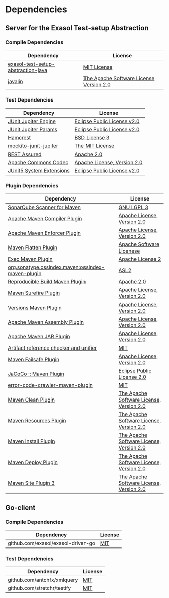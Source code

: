 <!-- @formatter:off -->
# Dependencies

## Server for the Exasol Test-setup Abstraction

### Compile Dependencies

| Dependency                              | License                                       |
| --------------------------------------- | --------------------------------------------- |
| [exasol-test-setup-abstraction-java][0] | [MIT License][1]                              |
| [javalin][2]                            | [The Apache Software License, Version 2.0][3] |

### Test Dependencies

| Dependency                     | License                           |
| ------------------------------ | --------------------------------- |
| [JUnit Jupiter Engine][4]      | [Eclipse Public License v2.0][5]  |
| [JUnit Jupiter Params][4]      | [Eclipse Public License v2.0][5]  |
| [Hamcrest][8]                  | [BSD License 3][9]                |
| [mockito-junit-jupiter][10]    | [The MIT License][11]             |
| [REST Assured][12]             | [Apache 2.0][13]                  |
| [Apache Commons Codec][14]     | [Apache License, Version 2.0][15] |
| [JUnit5 System Extensions][16] | [Eclipse Public License v2.0][17] |

### Plugin Dependencies

| Dependency                                              | License                                       |
| ------------------------------------------------------- | --------------------------------------------- |
| [SonarQube Scanner for Maven][18]                       | [GNU LGPL 3][19]                              |
| [Apache Maven Compiler Plugin][20]                      | [Apache License, Version 2.0][15]             |
| [Apache Maven Enforcer Plugin][22]                      | [Apache License, Version 2.0][15]             |
| [Maven Flatten Plugin][24]                              | [Apache Software Licenese][3]                 |
| [Exec Maven Plugin][26]                                 | [Apache License 2][3]                         |
| [org.sonatype.ossindex.maven:ossindex-maven-plugin][28] | [ASL2][3]                                     |
| [Reproducible Build Maven Plugin][30]                   | [Apache 2.0][3]                               |
| [Maven Surefire Plugin][32]                             | [Apache License, Version 2.0][15]             |
| [Versions Maven Plugin][34]                             | [Apache License, Version 2.0][15]             |
| [Apache Maven Assembly Plugin][36]                      | [Apache License, Version 2.0][15]             |
| [Apache Maven JAR Plugin][38]                           | [Apache License, Version 2.0][15]             |
| [Artifact reference checker and unifier][40]            | [MIT][41]                                     |
| [Maven Failsafe Plugin][42]                             | [Apache License, Version 2.0][15]             |
| [JaCoCo :: Maven Plugin][44]                            | [Eclipse Public License 2.0][45]              |
| [error-code-crawler-maven-plugin][46]                   | [MIT][41]                                     |
| [Maven Clean Plugin][48]                                | [The Apache Software License, Version 2.0][3] |
| [Maven Resources Plugin][50]                            | [The Apache Software License, Version 2.0][3] |
| [Maven Install Plugin][52]                              | [The Apache Software License, Version 2.0][3] |
| [Maven Deploy Plugin][54]                               | [The Apache Software License, Version 2.0][3] |
| [Maven Site Plugin 3][56]                               | [The Apache Software License, Version 2.0][3] |

## Go-client

### Compile Dependencies

| Dependency                         | License   |
| ---------------------------------- | --------- |
| github.com/exasol/exasol-driver-go | [MIT][58] |

### Test Dependencies

| Dependency                  | License   |
| --------------------------- | --------- |
| github.com/antchfx/xmlquery | [MIT][59] |
| github.com/stretchr/testify | [MIT][60] |

[17]: http://www.eclipse.org/legal/epl-v20.html
[3]: http://www.apache.org/licenses/LICENSE-2.0.txt
[32]: https://maven.apache.org/surefire/maven-surefire-plugin/
[13]: http://www.apache.org/licenses/LICENSE-2.0.html
[48]: http://maven.apache.org/plugins/maven-clean-plugin/
[10]: https://github.com/mockito/mockito
[41]: https://opensource.org/licenses/MIT
[42]: https://maven.apache.org/surefire/maven-failsafe-plugin/
[58]: https://github.com/exasol/exasol-driver-go/blob/master/LICENSE
[24]: https://www.mojohaus.org/flatten-maven-plugin/
[26]: http://www.mojohaus.org/exec-maven-plugin
[14]: https://commons.apache.org/proper/commons-codec/
[34]: http://www.mojohaus.org/versions-maven-plugin/
[9]: http://opensource.org/licenses/BSD-3-Clause
[20]: https://maven.apache.org/plugins/maven-compiler-plugin/
[0]: https://github.com/exasol/exasol-test-setup-abstraction-java/
[45]: https://www.eclipse.org/legal/epl-2.0/
[19]: http://www.gnu.org/licenses/lgpl.txt
[44]: https://www.jacoco.org/jacoco/trunk/doc/maven.html
[12]: http://code.google.com/p/rest-assured
[11]: https://github.com/mockito/mockito/blob/main/LICENSE
[30]: http://zlika.github.io/reproducible-build-maven-plugin
[1]: https://github.com/exasol/exasol-test-setup-abstraction-java/blob/main/LICENSE
[15]: https://www.apache.org/licenses/LICENSE-2.0.txt
[18]: http://sonarsource.github.io/sonar-scanner-maven/
[22]: https://maven.apache.org/enforcer/maven-enforcer-plugin/
[5]: https://www.eclipse.org/legal/epl-v20.html
[52]: http://maven.apache.org/plugins/maven-install-plugin/
[4]: https://junit.org/junit5/
[28]: https://sonatype.github.io/ossindex-maven/maven-plugin/
[60]: https://github.com/stretchr/testify/blob/master/LICENSE
[16]: https://github.com/itsallcode/junit5-system-extensions
[2]: https://javalin.io/
[8]: http://hamcrest.org/JavaHamcrest/
[54]: http://maven.apache.org/plugins/maven-deploy-plugin/
[56]: http://maven.apache.org/plugins/maven-site-plugin/
[50]: http://maven.apache.org/plugins/maven-resources-plugin/
[40]: https://github.com/exasol/artifact-reference-checker-maven-plugin
[46]: https://github.com/exasol/error-code-crawler-maven-plugin
[59]: https://github.com/antchfx/xmlquery/blob/master/LICENSE
[38]: https://maven.apache.org/plugins/maven-jar-plugin/
[36]: https://maven.apache.org/plugins/maven-assembly-plugin/
